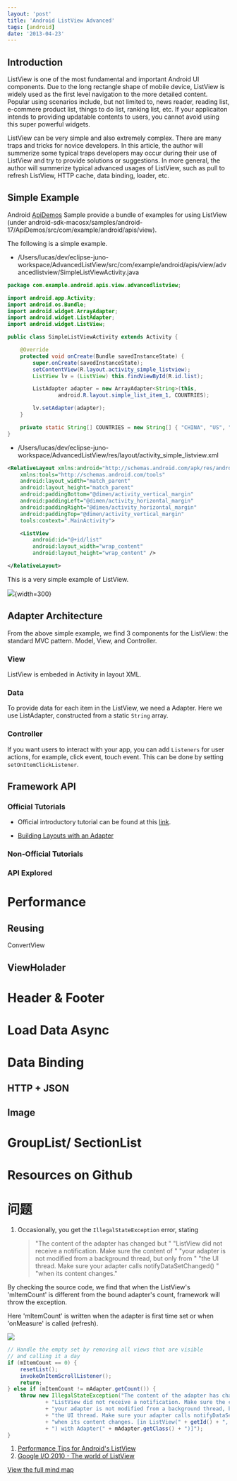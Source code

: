 ```yaml
---
layout: 'post'
title: 'Android ListView Advanced'
tags: [android]
date: '2013-04-23'
---
```


## Introduction

ListView is one of the most fundamental and important Android UI components. Due to the long rectangle shape of mobile device, ListView is widely used as the first level navigation to the more detailed content. Popular using scenarios include, but not limited to, news reader, reading list, e-commere product list, things to do list, ranking list, etc. If your applicaiton intends to providing updatable contents to users, you cannot avoid using this super powerful widgets.

ListView can be very simple and also extremely complex. There are many traps and tricks for novice developers. In this article, the author will summerize some typical traps developers may occur during their use of ListView and try to provide solutions or suggestions. In more general, the author will summerize typical advanced usages of ListView, such as pull to refresh ListView, HTTP cache, data binding, loader, etc.

## Simple Example

Android [ApiDemos](http://developer.android.com/tools/samples/index.html) Sample provide a bundle of examples for using ListView (under android-sdk-macosx/samples/android-17/ApiDemos/src/com/example/android/apis/view).

The following is a simple example.

- /Users/lucas/dev/eclipse-juno-workspace/AdvancedListView/src/com/example/android/apis/view/advancedlistview/SimpleListViewActivity.java

```java
package com.example.android.apis.view.advancedlistview;

import android.app.Activity;
import android.os.Bundle;
import android.widget.ArrayAdapter;
import android.widget.ListAdapter;
import android.widget.ListView;

public class SimpleListViewActivity extends Activity {

	@Override
	protected void onCreate(Bundle savedInstanceState) {
		super.onCreate(savedInstanceState);
		setContentView(R.layout.activity_simple_listview);
		ListView lv = (ListView) this.findViewById(R.id.list);

		ListAdapter adapter = new ArrayAdapter<String>(this,
				android.R.layout.simple_list_item_1, COUNTRIES);

		lv.setAdapter(adapter);
	}

	private static String[] COUNTRIES = new String[] { "CHINA", "US", "JAPAN" };
}
```

- /Users/lucas/dev/eclipse-juno-workspace/AdvancedListView/res/layout/activity_simple_listview.xml

```xml
<RelativeLayout xmlns:android="http://schemas.android.com/apk/res/android"
    xmlns:tools="http://schemas.android.com/tools"
    android:layout_width="match_parent"
    android:layout_height="match_parent"
    android:paddingBottom="@dimen/activity_vertical_margin"
    android:paddingLeft="@dimen/activity_horizontal_margin"
    android:paddingRight="@dimen/activity_horizontal_margin"
    android:paddingTop="@dimen/activity_vertical_margin"
    tools:context=".MainActivity">

    <ListView
        android:id="@+id/list"
        android:layout_width="wrap_content"
        android:layout_height="wrap_content" />

</RelativeLayout>
```

This is a very simple example of ListView.

![](/imgs/device-2013-04-24-184626.png){width=300}

## Adapter Architecture

From the above simple example, we find 3 components for the ListView: the standard MVC pattern. Model, View, and Controller.

### View

ListView is embeded in Activity in layout XML.

### Data

To provide data for each item in the ListView, we need a Adapter. Here we use ListAdapter, constructed from a static `String` array.

### Controller

If you want users to interact with your app, you can add `Listeners` for user actions, for example, click event, touch event. This can be done by setting `setOnItemClickListener`.

## Framework API

### Official Tutorials

- Official introductory tutorial can be found at this [link](http://developer.android.com/guide/topics/ui/layout/listview.html).

- [Building Layouts with an Adapter](http://developer.android.com/guide/topics/ui/declaring-layout.html#AdapterViews)

### Non-Official Tutorials

### API Explored

# Performance

## Reusing

ConvertView

## ViewHolader

# Header & Footer

# Load Data Async

# Data Binding

## HTTP + JSON

## Image

# GroupList/ SectionList

# Resources on Github

# 问题

1.  Occasionally, you get the `IllegalStateException` error, stating
    > "The content of the adapter has changed but "
    > "ListView did not receive a notification. Make sure the content of "
    > "your adapter is not modified from a background thread, but only from "
    > "the UI thread. Make sure your adapter calls notifyDataSetChanged() "
    > "when its content changes."

By checking the source code, we find that when the ListView's 'mItemCount' is different from the bound adapter's count, framework will throw the exception.

Here 'mItemCount' is written when the adapter is first time set or when 'onMeasure' is called (refresh).

<img src="imgs/listview_itemcount_write.png" />

```java
// Handle the empty set by removing all views that are visible
// and calling it a day
if (mItemCount == 0) {
    resetList();
    invokeOnItemScrollListener();
    return;
} else if (mItemCount != mAdapter.getCount()) {
    throw new IllegalStateException("The content of the adapter has changed but "
            + "ListView did not receive a notification. Make sure the content of "
            + "your adapter is not modified from a background thread, but only from "
            + "the UI thread. Make sure your adapter calls notifyDataSetChanged() "
            + "when its content changes. [in ListView(" + getId() + ", " + getClass()
            + ") with Adapter(" + mAdapter.getClass() + ")]");
}
```

1. [Performance Tips for Android's ListView](http://lucasr.org/2012/04/05/performance-tips-for-androids-listview/)
2. [Google I/O 2010 - The world of ListView](https://www.youtube.com/embed/wDBM6wVEO70)

[View the full mind map](http://app.wisemapping.com/c/maps/116744/public)
